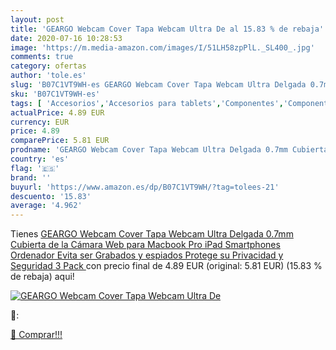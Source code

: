 ```yaml
---
layout: post
title: 'GEARGO Webcam Cover Tapa Webcam Ultra De al 15.83 % de rebaja'
date: 2020-07-16 10:28:53
image: 'https://m.media-amazon.com/images/I/51LH58zpPlL._SL400_.jpg'
comments: true
category: ofertas
author: 'tole.es'
slug: 'B07C1VT9WH-es GEARGO Webcam Cover Tapa Webcam Ultra Delgada 0.7mm...'
sku: 'B07C1VT9WH-es'
tags: [ 'Accesorios','Accesorios para tablets','Componentes','Componentes y piezas para portátiles','Informática','Teclados de repuesto para portátiles y netbooks','Teclados para tablets','ipad', ]
actualPrice: 4.89 EUR
currency: EUR
price: 4.89
comparePrice: 5.81 EUR
prodname: 'GEARGO Webcam Cover Tapa Webcam Ultra Delgada 0.7mm Cubierta de la Cámara Web para Macbook Pro  iPad  Smartphones  Ordenador  Evita ser Grabados y espiados Protege su Privacidad y Seguridad  3 Pack '
country: 'es'
flag: '🇪🇸'
brand: ''
buyurl: 'https://www.amazon.es/dp/B07C1VT9WH/?tag=tolees-21'
descuento: '15.83'
average: '4.962'
---
```


Tienes [GEARGO Webcam Cover Tapa Webcam Ultra Delgada 0.7mm Cubierta de la Cámara Web para Macbook Pro  iPad  Smartphones  Ordenador  Evita ser Grabados y espiados Protege su Privacidad y Seguridad  3 Pack ](https://www.amazon.es/dp/B07C1VT9WH/?tag=tolees-21) con precio final de  4.89 EUR (original: 5.81 EUR) (15.83 %  de rebaja) aqui!

[![GEARGO Webcam Cover Tapa Webcam Ultra De](https://m.media-amazon.com/images/I/51LH58zpPlL._SL400_.jpg)](https://www.amazon.es/dp/B07C1VT9WH/?tag=tolees-21)

🔎:


[🛒 Comprar!!!](https://www.amazon.es/dp/B07C1VT9WH/?tag=tolees-21)
